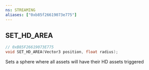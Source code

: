 ```yaml
---
ns: STREAMING
aliases: ["0xb85f26619073e775"]
---
```

## SET_HD_AREA

```c
// 0xB85F26619073E775
void SET_HD_AREA(Vector3 position, float radius);
```

Sets a sphere where all assets will have their HD assets triggered

